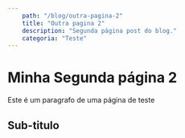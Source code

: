 ```yaml
---
    path: "/blog/outra-pagina-2"
    title: "Outra pagina 2"
    description: "Segunda página post do blog."
    categoria: "Teste"
---
```


# Minha Segunda página 2

Este é um paragrafo de uma página de teste

## Sub-titulo
